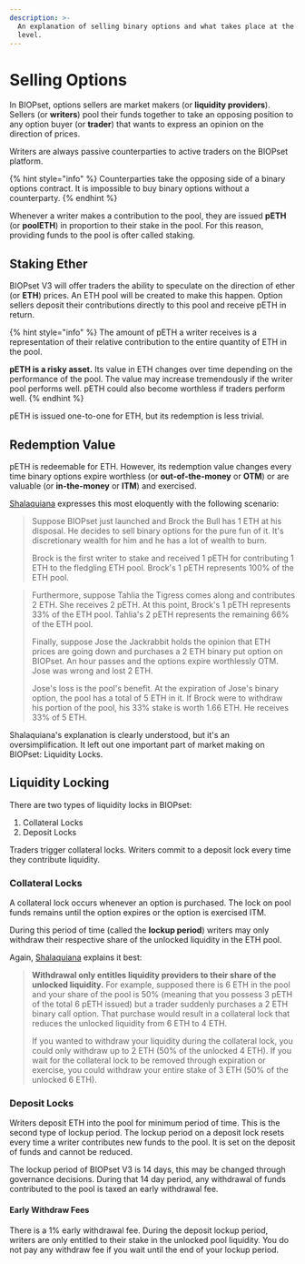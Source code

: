```yaml
---
description: >-
  An explanation of selling binary options and what takes place at the protocol
  level.
---
```


# Selling Options

In BIOPset, options sellers are market makers \(or **liquidity providers**\). Sellers \(or **writers**\) pool their funds together to take an opposing position to any option buyer \(or **trader**\) that wants to express an opinion on the direction of prices.

Writers are always passive counterparties to active traders on the BIOPset platform.

{% hint style="info" %}
Counterparties take the opposing side of a binary options contract. It is impossible to buy binary options without a counterparty.
{% endhint %}

Whenever a writer makes a contribution to the pool, they are issued **pETH** \(or **poolETH**\) in proportion to their stake in the pool. For this reason, providing funds to the pool is ofter called staking.

## Staking Ether

BIOPset V3 will offer traders the ability to speculate on the direction of ether \(or **ETH**\) prices. An ETH pool will be created to make this happen. Option sellers deposit their contributions directly to this pool and receive pETH in return.

{% hint style="info" %}
The amount of pETH a writer receives is a representation of their relative contribution to the entire quantity of ETH in the pool.

**pETH is a risky asset.** Its value in ETH changes over time depending on the performance of the pool. The value may increase tremendously if the writer pool performs well. pETH could also become worthless if traders perform well.
{% endhint %}

pETH is issued one-to-one for ETH, but its redemption is less trivial.

## Redemption Value

pETH is redeemable for ETH. However, its redemption value changes every time binary options expire worthless \(or **out-of-the-money** or **OTM**\) or are valuable \(or **in-the-money** or **ITM**\) and exercised.

[Shalaquiana](https://twitter.com/shalaquiana) expresses this most eloquently with the following scenario:

> Suppose BIOPset just launched and Brock the Bull has 1 ETH at his disposal. He decides to sell binary options for the pure fun of it. It's discretionary wealth for him and he has a lot of wealth to burn. 
>
> Brock is the first writer to stake and received 1 pETH for contributing 1 ETH to the fledgling ETH pool. Brock's 1 pETH represents 100% of the ETH pool.

> Furthermore, suppose Tahlia the Tigress comes along and contributes 2 ETH. She receives 2 pETH. At this point, Brock's 1 pETH represents 33% of the ETH pool. Tahlia's 2 pETH represents the remaining 66% of the ETH pool. 
>
> Finally, suppose Jose the Jackrabbit holds the opinion that ETH prices are going down and purchases a 2 ETH binary put option on BIOPset. An hour passes and the options expire worthlessly OTM. Jose was wrong and lost 2 ETH.
>
> Jose's loss is the pool's benefit. At the expiration of Jose's binary option, the pool has a total of 5 ETH in it. If Brock were to withdraw his portion of the pool, his 33% stake is worth 1.66 ETH. He receives 33% of 5 ETH.

Shalaquiana's explanation is clearly understood, but it's an oversimplification. It left out one important part of market making on BIOPset: Liquidity Locks.

## Liquidity Locking

There are two types of liquidity locks in BIOPset:

1. Collateral Locks
2. Deposit Locks

Traders trigger collateral locks. Writers commit to a deposit lock every time they contribute liquidity.

### Collateral Locks

A collateral lock occurs whenever an option is purchased. The lock on pool funds remains until the option expires or the option is exercised ITM. 

During this period of time \(called the **lockup period**\) writers may only withdraw their respective share of the unlocked liquidity in the ETH pool.

Again, [Shalaquiana](https://twitter.com/shalaquiana) explains it best:

> **Withdrawal only entitles liquidity providers to their share of the unlocked liquidity.** For example, supposed there is 6 ETH in the pool and your share of the pool is 50% \(meaning that you possess 3 pETH of the total 6 pETH issued\) but a trader suddenly purchases a 2 ETH binary call option. That purchase would result in a collateral lock that reduces the unlocked liquidity from 6 ETH to 4 ETH.
>
> If you wanted to withdraw your liquidity during the collateral lock, you could only withdraw up to 2 ETH \(50% of the unlocked 4 ETH\). If you wait for the collateral lock to be removed through expiration or exercise, you could withdraw your entire stake of 3 ETH \(50% of the unlocked 6 ETH\).

### Deposit Locks

Writers deposit ETH into the pool for minimum period of time. This is the second type of lockup period. The lockup period on a deposit lock resets every time a writer contributes new funds to the pool. It is set on the deposit of funds and cannot be reduced.

The lockup period of BIOPset V3 is 14 days, this may be changed through governance decisions. During that 14 day period, any withdrawal of funds contributed to the pool is taxed an early withdrawal fee.

#### Early Withdraw Fees

There is a 1% early withdrawal fee. During the deposit lockup period, writers are only entitled to their stake in the unlocked pool liquidity. You do not pay any withdraw fee if you wait until the end of your lockup period.


